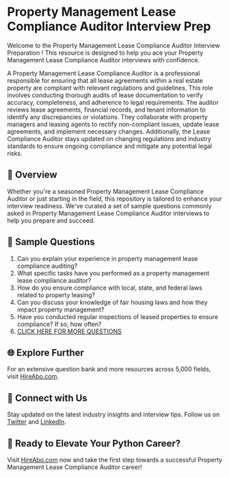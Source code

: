 # Property Management Lease Compliance Auditor Interview Prep

Welcome to the Property Management Lease Compliance Auditor Interview Preparation ! This resource is designed to help you ace your Property Management Lease Compliance Auditor interviews with confidence.

A Property Management Lease Compliance Auditor is a professional responsible for ensuring that all lease agreements within a real estate property are compliant with relevant regulations and guidelines. This role involves conducting thorough audits of lease documentation to verify accuracy, completeness, and adherence to legal requirements. The auditor reviews lease agreements, financial records, and tenant information to identify any discrepancies or violations. They collaborate with property managers and leasing agents to rectify non-compliant issues, update lease agreements, and implement necessary changes. Additionally, the Lease Compliance Auditor stays updated on changing regulations and industry standards to ensure ongoing compliance and mitigate any potential legal risks.

## 🚀 Overview

Whether you're a seasoned Property Management Lease Compliance Auditor or just starting in the field, this repository is tailored to enhance your interview readiness. We've curated a set of sample questions commonly asked in Property Management Lease Compliance Auditor interviews to help you prepare and succeed.

## 📝 Sample Questions

1. Can you explain your experience in property management lease compliance auditing?
2. What specific tasks have you performed as a property management lease compliance auditor?
3. How do you ensure compliance with local, state, and federal laws related to property leasing?
4. Can you discuss your knowledge of fair housing laws and how they impact property management?
5. Have you conducted regular inspections of leased properties to ensure compliance? If so, how often?
6. [CLICK HERE FOR MORE QUESTIONS](https://hireabo.com/job/21_1_50/Property%20Management%20Lease%20Compliance%20Auditor)

## 🌐 Explore Further

For an extensive question bank and more resources across 5,000 fields, visit [HireAbo.com](https://www.hireabo.com).

## 📱 Connect with Us

Stay updated on the latest industry insights and interview tips. Follow us on [Twitter](https://twitter.com/hireabo) and [LinkedIn](https://www.linkedin.com/in/hire-abo-3609972a8/).

## 🚀 Ready to Elevate Your Python Career?

Visit [HireAbo.com](https://www.hireabo.com) now and take the first step towards a successful Property Management Lease Compliance Auditor career!
